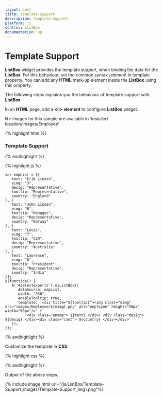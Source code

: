 ```yaml
---
layout: post
title: Template-Support
description: template support
platform: js
control: ListBox
documentation: ug
---
```


# Template Support

**ListBox** widget provides the template support, when binding the data for the **ListBox**. For this behaviour, set the common syntax /element in template property. You can add any **HTML** mark-up element inside the **ListBox** using this property.

The following steps explains you the behaviour of template support with **ListBox**.

In an **HTML** page, add a **&lt;li&gt; element** to configure **ListBox** widget.



N> Images for this sample are available in ‘installed location/images/Employee’


{% highlight html %}

<div id="controlitem">
   <h3>Template Support</h3>
   <div id="selectexperts"></div>
</div>

{% endhighlight %}

{% highlight js %}

    var empList = [{
       text: "Erik Linden",
       eimg: "3",
       desig: "Representative",
       tooltip: "Representative",
       country: "England"
    }, {
       text: "John Linden",
       eimg: "6",
       tooltip: "Manager",
       desig: "Representative",
       country: "Norway"
    }, {
       text: "Louis",
       eimg: "7",
       tooltip: "CEO",
       desig: "Representative",
       country: "Australia"
    }, {
       text: "Lawrence",
       eimg: "8",
       tooltip: "President",
       desig: "Representative",
       country: "India"
    }];
    $(function() {
       $('#selectexperts').ejListBox({
          dataSource: empList,          
          width: "350",
          enableTooltip: true,
          template: '<div title="${tooltip}"><img class="eimg" src="images/Employee/${eimg}.png" alt="employee" height="50px" width="50px"/>' +
             '<div class="ename"> ${text} </div> <div class="desig"> ${desig} </div><div class="cont"> ${country} </div></div>'
       });
    });

{% endhighlight %}


Customize the template in **CSS**. 

{% highlight css %}

<style>
   .eimg {
       margin: 0;
       padding: 3px 10px 3px 3px;
       border: 0 none;
       width: 60px;
       height: 60px;
       float: left;
   }
   .ename {
       font-weight: bold;
       padding: 6px 3px 1px 3px;
   }
   .desig, .cont {
       font-size: smaller;
       padding: 3px 3px -1px 0px;
   }
   #selectexperts li {
       width: 200px;
       height: 70px;
       padding: 5px;
   }
</style>

{% endhighlight %}

Output of the above steps.

{% include image.html url="/js/ListBox/Template-Support_images/Template-Support_img1.png"%}

